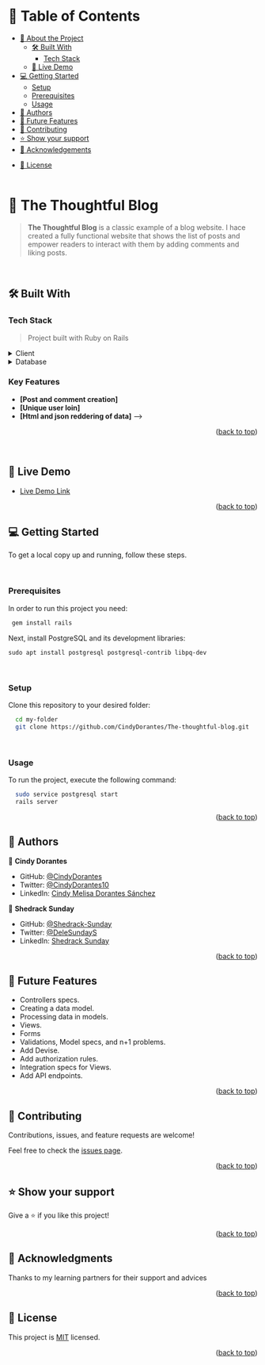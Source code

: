 <a name="readme-top"></a>


<!-- TABLE OF CONTENTS -->

# 📗 Table of Contents

- [📖 About the Project](#about-project)
  - [🛠 Built With](#built-with)
    - [Tech Stack](#tech-stack)
    <!--- [Key Features](#key-features)-->
  - [🚀 Live Demo](#live-demo)
- [💻 Getting Started](#getting-started)
  - [Setup](#setup)
  - [Prerequisites](#prerequisites)
  <!--- [Install](#install) -->
  - [Usage](#usage)
  <!--- [Run tests](#run-tests)
  - [Deployment](#triangular_flag_on_post-deployment)-->
- [👥 Authors](#authors)
- [🔭 Future Features](#future-features)
- [🤝 Contributing](#contributing)
- [⭐️ Show your support](#support)
- [🙏 Acknowledgements](#acknowledgements)
<!-- - [❓ FAQ (OPTIONAL)](#faq) -->
- [📝 License](#license)
<br><br>
<!-- PROJECT DESCRIPTION -->

# 📖 The Thoughtful Blog <a name="about-project"></a>

> **The Thoughtful Blog** is a classic example of a blog website. I hace created a fully functional website that shows the list of posts and empower readers to interact with them by adding comments and liking posts.

<br>

## 🛠 Built With <a name="built-with"></a>

### Tech Stack <a name="tech-stack"></a>

> Project built with Ruby on Rails
<details>
  <summary>Client</summary>
  <ul>
    <li><img src="https://img.shields.io/badge/Ruby_on_Rails-CC0000?style=for-the-badge&logo=ruby-on-rails&logoColor=white" /></li>
  </ul>
</details>
<!--
<details>
  <summary>Server</summary>
  <ul>
    <li><a href="https://expressjs.com/">Express.js</a></li>
  </ul>
</details>
-->

<details>
<summary>Database</summary>
  <ul>
    <li><a href="https://www.postgresql.org/">PostgreSQL</a></li>
  </ul>
</details>

 

### Key Features <a name="key-features"></a>

- **[Post and comment creation]**
- **[Unique user loin]**
- **[Html and json reddering of data]**
-->
<p align="right">(<a href="#readme-top">back to top</a>)</p>


<!-- LIVE DEMO -->
<br>

## 🚀 Live Demo <a name="live-demo"></a>

- [Live Demo Link](https://yourdeployedapplicationlink.com)

<p align="right">(<a href="#readme-top">back to top</a>)</p>

<!-- GETTING STARTED -->

## 💻 Getting Started <a name="getting-started"></a>

To get a local copy up and running, follow these steps.

<br>

### Prerequisites

In order to run this project you need:


```sh
 gem install rails
```
Next, install PostgreSQL and its development libraries:

    sudo apt install postgresql postgresql-contrib libpq-dev

<br>

### Setup

Clone this repository to your desired folder:


```sh
  cd my-folder
  git clone https://github.com/CindyDorantes/The-thoughtful-blog.git
```
<!--
### Install

Install this project with:


Example command:
```sh
  cd my-project
  gem install
```
--->

<br>

### Usage

To run the project, execute the following command:


```sh
  sudo service postgresql start
  rails server
```
<!--
### Run tests

To run tests, run the following command:


Example command:
```sh
  bin/rails test test/models/article_test.rb
```
--->
<!--
### Deployment

You can deploy this project using:


Example:
```sh
```
 -->

<p align="right">(<a href="#readme-top">back to top</a>)</p>

<!-- AUTHORS -->

## 👥 Authors <a name="authors"></a>

👤 **Cindy Dorantes**

- GitHub: [@CindyDorantes](https://github.com/CindyDorantes)
- Twitter: [@CindyDorantes10](https://twitter.com/CindyDorantes10)
- LinkedIn: [Cindy Melisa Dorantes Sánchez](https://www.linkedin.com/in/cindydorantessanchez/)

👤 **Shedrack Sunday**

- GitHub: [@Shedrack-Sunday](https://github.com/Shedrack-Sunday)
- Twitter: [@DeleSundayS](https://twitter.com/DeleSundayS)
- LinkedIn: [Shedrack Sunday](https://www.linkedin.com/in/Shedrack-Sunday)




<p align="right">(<a href="#readme-top">back to top</a>)</p>

<!-- FUTURE FEATURES -->

## 🔭 Future Features <a name="future-features"></a>

- Controllers specs.
- Creating a data model.
- Processing data in models.
- Views.
- Forms
- Validations, Model specs, and n+1 problems.
- Add Devise.
- Add authorization rules.
- Integration specs for Views.
- Add API endpoints.
<!-- - [ ] **[new_feature_1]**
- [ ] **[new_feature_2]**
- [ ] **[new_feature_3]**
-->

<p align="right">(<a href="#readme-top">back to top</a>)</p>

<!-- CONTRIBUTING -->

## 🤝 Contributing <a name="contributing"></a>

Contributions, issues, and feature requests are welcome!

Feel free to check the [issues page](../../issues/).

<p align="right">(<a href="#readme-top">back to top</a>)</p>

<!-- SUPPORT -->

## ⭐️ Show your support <a name="support"></a>

Give a ⭐️ if you like this project!

<p align="right">(<a href="#readme-top">back to top</a>)</p>

<!-- ACKNOWLEDGEMENTS -->

## 🙏 Acknowledgments <a name="acknowledgements"></a>

Thanks to my learning partners for their support and advices

<p align="right">(<a href="#readme-top">back to top</a>)</p>

<!-- FAQ (optional) 

## ❓ FAQ (OPTIONAL) <a name="faq"></a>

> Add at least 2 questions new developers would ask when they decide to use your project.
- **[Question_1]**

  - [Answer_1]

- **[Question_2]**

  - [Answer_2]

<p align="right">(<a href="#readme-top">back to top</a>)</p>
-->
<!-- LICENSE -->

## 📝 License <a name="license"></a>

This project is [MIT](./MIT.md) licensed.

<!-- 
_NOTE: we recommend using the [MIT license](https://choosealicense.com/licenses/mit/) - you can set it up quickly by [using templates available on GitHub](https://docs.github.com/en/communities/setting-up-your-project-for-healthy-contributions/adding-a-license-to-a-repository). You can also use [any other license](https://choosealicense.com/licenses/) if you wish._
-->

<p align="right">(<a href="#readme-top">back to top</a>)</p>